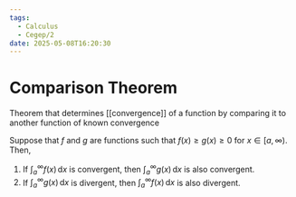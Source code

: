 ```yaml
---
tags:
  - Calculus
  - Cegep/2
date: 2025-05-08T16:20:30
---
```


# Comparison Theorem

Theorem that determines [[convergence]] of a function by comparing it to another function of known convergence

Suppose that $f$ and $g$ are functions such that $f(x) \ge g(x) \ge 0$ for $x\in [a, \infty)$.
Then,

1. If $\int_{a}^{\infty} f(x) \, \mathrm{d}x$ is convergent, then $\int_{a}^{\infty} g(x) \, \mathrm{d}x$ is also convergent.
2. If $\int_{a}^{\infty} g(x) \, \mathrm{d}x$ is divergent, then $\int_{a}^{\infty} f(x) \, \mathrm{d}x$ is also divergent.
